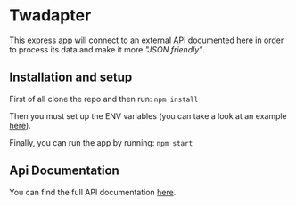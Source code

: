 # Twadapter

This express app will connect to an external API documented [here]() in order to process its data and make it more *"JSON friendly"*. 

## Installation and setup

First of all clone the repo and then run: ```npm install```

Then you must set up the ENV variables (you can take a look at an example [here](https://github.com/g1nus/Twadapter/blob/main/.env.example)).

Finally, you can run the app by running: ```npm start```

## Api Documentation

You can find the full API documentation [here](https://epsilonmanoglytica.docs.apiary.io/).
